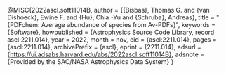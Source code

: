 @MISC{2022ascl.soft11014B,
       author = {{Bisbas}, Thomas G. and {van Dishoeck}, Ewine F. and {Hu}, Chia
-Yu and {Schruba}, Andreas},
        title = "{PDFchem: Average abundance of species from Av-PDFs}",
     keywords = {Software},
 howpublished = {Astrophysics Source Code Library, record ascl:2211.014},
         year = 2022,
        month = nov,
          eid = {ascl:2211.014},
        pages = {ascl:2211.014},
archivePrefix = {ascl},
       eprint = {2211.014},
       adsurl = {https://ui.adsabs.harvard.edu/abs/2022ascl.soft11014B},
      adsnote = {Provided by the SAO/NASA Astrophysics Data System}
}
